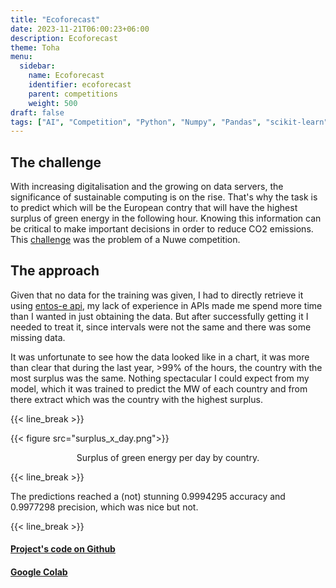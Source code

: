 ```yaml
---
title: "Ecoforecast"
date: 2023-11-21T06:00:23+06:00
description: Ecoforecast
theme: Toha
menu:
  sidebar:
    name: Ecoforecast 
    identifier: ecoforecast
    parent: competitions
    weight: 500
draft: false
tags: ["AI", "Competition", "Python", "Numpy", "Pandas", "scikit-learn"]
---
```



## The challenge

With increasing digitalisation and the growing on data servers, the significance of sustainable computing is on the rise. That's why the task is to predict which will be the European contry that will have the highest surplus of green energy in the following hour. Knowing this information can be critical to make important decisions in order to reduce CO2 emissions.
This [challenge](https://nuwe.io/dev/competitions/schneider-electric-european-2023/ecoforecast-revolutionizing-green-energy-surplus-prediction-in-europe) was the problem of a Nuwe competition.
  
## The approach

Given that no data for the training was given, I had to directly retrieve it using [entos-e api](https://transparency.entsoe.eu/content/static_content/Static%20content/web%20api/Guide.html), my lack of experience in APIs made me spend more time than I wanted in just obtaining the data. But after successfully getting it I needed to treat it, since intervals were not the same and there was some missing data.   

It was unfortunate to see how the data looked like in a chart, it was more than clear that during the last year, >99% of the hours, the country with the most surplus was the same. Nothing spectacular I could expect from my model, which it was trained to predict the MW of each country and from there extract which was the country with the highest surplus.    

{{< line_break >}}


{{< figure src="surplus_x_day.png">}}
<p style="text-align: center;">Surplus of green energy per day by country.</p>

{{< line_break >}}

The predictions reached a (not) stunning 0.9994295 accuracy and 0.9977298 precision, which was nice but not.   


{{< line_break >}}

#### [Project's code on Github <i class="fab fa-github"></i> ](https://github.com/miquelt9/ecoforecast_2023)

#### [Google Colab ](https://colab.research.google.com/drive/1ROKeqyYTzW2muFEA1-dAsgBHwFxoVSh8?usp=sharing)
